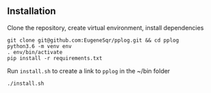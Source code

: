## Installation
Clone the repository, create virtual environment, install dependencies
```
git clone git@github.com:EugeneSqr/pplog.git && cd pplog
python3.6 -m venv env
. env/bin/activate
pip install -r requirements.txt
```

Run `install.sh` to create a link to `pplog` in the ~/bin folder
```
./install.sh
```
